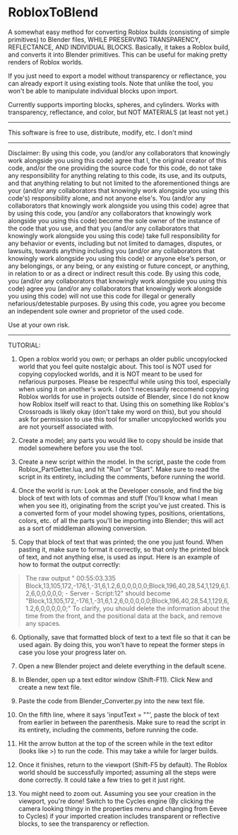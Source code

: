 # RobloxToBlend
A somewhat easy method for converting Roblox builds (consisting of simple primitives) to Blender files, WHILE PRESERVING TRANSPARENCY, REFLECTANCE, AND INDIVIDUAL BLOCKS. Basically, it takes a Roblox build, and converts it into Blender primitives. This can be useful for making pretty renders of Roblox worlds.

If you just need to export a model without transparency or reflectance, you can already export it using existing tools. Note that unlike the tool, you won't be able to manipulate individual blocks upon import.

Currently supports importing blocks, spheres, and cylinders.
Works with transparency, reflectance, and color, but NOT MATERIALS (at least not yet.)


--------

This software is free to use, distribute, modify, etc.
I don't mind

--------

Disclaimer:
By using this code, you (and/or any collaborators that knowingly work alongside you using this code) agree that I, the original creator of this code, and/or the one providing the source code for this code, do not take any responsibility for anything relating to this code, its use, and its outputs, and that anything relating to but not limited to the aforementioned things are your (and/or any collaborators that knowingly work alongside you using this code's) responsibility alone, and not anyone else's. You (and/or any collaborators that knowingly work alongside you using this code) agree that by using this code, you (and/or any collaborators that knowingly work alongside you using this code) become the sole owner of the instance of the code that you use, and that you (and/or any collaborators that knowingly work alongside you using this code) take full responsibility for any behavior or events, including but not limited to damages, disputes, or lawsuits, towards anything including you (and/or any collaborators that knowingly work alongside you using this code) or anyone else's person, or any belongings, or any being, or any existing or future concept, or anything, in relation to or as a direct or indirect result this code. By using this code, you (and/or any collaborators that knowingly work alongside you using this code) agree you (and/or any collaborators that knowingly work alongside you using this code) will not use this code for illegal or generally nefarious/detestable purposes. By using this code, you agree you become an independent sole owner and proprietor of the used code.

Use at your own risk.

--------

TUTORIAL:

1) Open a roblox world you own; or perhaps an older public uncopylocked world that you feel quite nostalgic about. This tool is NOT used for copying copylocked worlds, and it is NOT meant to be used for nefarious purposes. Please be respectful while using this tool, especially when using it on another's work. I don't necessarily reccomend copying Roblox worlds for use in projects outside of Blender, since I do not know how Roblox itself will react to that. Using this on something like Roblox's Crossroads is likely okay (don't take my word on this), but you should ask for permission to use this tool for smaller uncopylocked worlds you are not yourself associated with.

2) Create a model; any parts you would like to copy should be inside that model somewhere before you use the tool.

3) Create a new script within the model. In the script, paste the code from Roblox_PartGetter.lua, and hit "Run" or "Start". Make sure to read the script in its entirety, including the comments, before running the world.

4) Once the world is run: Look at the Developer console, and find the big block of text with lots of commas and stuff (You'll know what I mean when you see it), originating from the script you've just created. This is a converted form of your model showing types, positions, orientations, colors, etc. of all the parts you'll be importing into Blender; this will act as a sort of middleman allowing conversion.

5) Copy that block of text that was printed; the one you just found. When pasting it, make sure to format it correctly, so that only the printed block of text, and not anything else, is used as input.
Here is an example of how to format the output correctly:
>The raw output "  00:55:03.335  Block,13,105,172,-176,1,-31,6,1.2,6,0,0,0,0,0;Block,196,40,28,54,1,129,6,1.2,6,0,0,0,0,0;  -  Server - Script:12" should become "Block,13,105,172,-176,1,-31,6,1.2,6,0,0,0,0,0;Block,196,40,28,54,1,129,6,1.2,6,0,0,0,0,0;"
To clarify, you should delete the information about the time from the front, and the positional data at the back, and remove any spaces.

6) Optionally, save that formatted block of text to a text file so that it can be used again. By doing this, you won't have to repeat the former steps in case you lose your progress later on.

7) Open a new Blender project and delete everything in the default scene.

8) In Blender, open up a text editor window (Shift-F11). Click New and create a new text file.

9) Paste the code from Blender_Converter.py into the new text file.

10) On the fifth line, where it says 'inputText = ""', paste the block of text from earlier in between the parenthesis. Make sure to read the script in its entirety, including the comments, before running the code.

11) Hit the arrow button at the top of the screen while in the text editor (looks like >) to run the code. This may take a while for larger builds.

12) Once it finishes, return to the viewport (Shift-F5 by default). The Roblox world should be successfully imported; assuming all the steps were done correctly. It could take a few tries to get it just right.

13) You might need to zoom out. Assuming you see your creation in the viewport, you're done! Switch to the Cycles engine (By clicking the camera looking thingy in the properties menu and changing from Eevee to Cycles) if your imported creation includes transparent or reflective blocks, to see the transparency or reflection.
